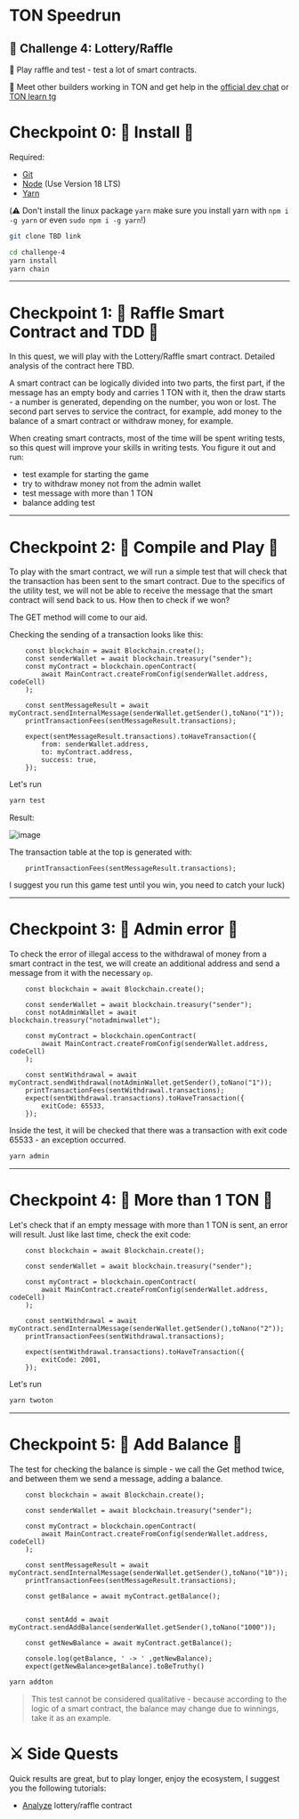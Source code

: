 # TON Speedrun 

## 🚩 Challenge 4: Lottery/Raffle

🌟 Play raffle and test - test a lot of smart contracts. 

💬 Meet other builders working in TON and get help in the [official dev chat](https://t.me/tondev_eng) or [TON learn tg](https://t.me/ton_learn)


# Checkpoint 0:  💈 Install  💈

Required: 
* [Git](https://git-scm.com/downloads)
* [Node](https://nodejs.org/en/download/) (Use Version 18 LTS)
* [Yarn](https://classic.yarnpkg.com/en/docs/install/#mac-stable)

(⚠️ Don't install the linux package `yarn` make sure you install yarn with `npm i -g yarn` or even `sudo npm i -g yarn`!)

```sh
git clone TBD link
```
```sh
cd challenge-4
yarn install
yarn chain
```
---

# Checkpoint 1: 🎲 Raffle Smart Contract and TDD 🎲

In this quest, we will play with the Lottery/Raffle smart contract. Detailed analysis of the contract here TBD.

A smart contract can be logically divided into two parts, the first part, if the message has an empty body and carries 1 TON with it, then the draw starts - a number is generated, depending on the number, you won or lost. The second part serves to service the contract, for example, add money to the balance of a smart contract or withdraw money, for example.

When creating smart contracts, most of the time will be spent writing tests, so this quest will improve your skills in writing tests. You figure it out and run:
- test example for starting the game
- try to withdraw money not from the admin wallet
- test message with more than 1 TON
- balance adding test

---

# Checkpoint 2:  🎺 Compile and Play 🎷

To play with the smart contract, we will run a simple test that will check that the transaction has been sent to the smart contract. Due to the specifics of the utility test, we will not be able to receive the message that the smart contract will send back to us. How then to check if we won?

The GET method will come to our aid.

Checking the sending of a transaction looks like this:

        const blockchain = await Blockchain.create();
        const senderWallet = await blockchain.treasury("sender");
        const myContract = blockchain.openContract(
            await MainContract.createFromConfig(senderWallet.address, codeCell)
        );

        const sentMessageResult = await myContract.sendInternalMessage(senderWallet.getSender(),toNano("1"));
        printTransactionFees(sentMessageResult.transactions);
        
        expect(sentMessageResult.transactions).toHaveTransaction({
            from: senderWallet.address,
            to: myContract.address,
            success: true,
        });

Let's run

```sh
yarn test
```

Result:

![image](https://user-images.githubusercontent.com/18370291/255321037-f2946848-2055-4494-b1b4-6e0aac0856ec.png)

The transaction table at the top is generated with:

        printTransactionFees(sentMessageResult.transactions);
        
I suggest you run this game test until you win, you need to catch your luck)

---

# Checkpoint 3: 🔴  Admin error  🔴

To check the error of illegal access to the withdrawal of money from a smart contract in the test, we will create an additional address and send a message from it with the necessary `op`.

        const blockchain = await Blockchain.create();

        const senderWallet = await blockchain.treasury("sender");
        const notAdminWallet = await blockchain.treasury("notadminwallet");

        const myContract = blockchain.openContract(
            await MainContract.createFromConfig(senderWallet.address, codeCell)
        );

        const sentWithdrawal = await myContract.sendWithdrawal(notAdminWallet.getSender(),toNano("1"));
        printTransactionFees(sentWithdrawal.transactions);
        expect(sentWithdrawal.transactions).toHaveTransaction({
            exitCode: 65533,
        });
        
Inside the test, it will be checked that there was a transaction with exit code 65533 - an exception occurred.

```sh
yarn admin
```

---

# Checkpoint 4: 🔮 More than 1 TON 🔮

Let's check that if an empty message with more than 1 TON is sent, an error will result. Just like last time, check the exit code:

        const blockchain = await Blockchain.create();

        const senderWallet = await blockchain.treasury("sender");

        const myContract = blockchain.openContract(
            await MainContract.createFromConfig(senderWallet.address, codeCell)
        );

        const sentWithdrawal = await myContract.sendInternalMessage(senderWallet.getSender(),toNano("2"));
        printTransactionFees(sentWithdrawal.transactions);
        
        expect(sentWithdrawal.transactions).toHaveTransaction({
            exitCode: 2001,
        });

Let's run

```sh
yarn twoton
```

---

# Checkpoint 5: 🏁 Add Balance 🏁

The test for checking the balance is simple - we call the Get method twice, and between them we send a message, adding a balance.

        const blockchain = await Blockchain.create();

        const senderWallet = await blockchain.treasury("sender");

        const myContract = blockchain.openContract(
            await MainContract.createFromConfig(senderWallet.address, codeCell)
        );

        const sentMessageResult = await myContract.sendInternalMessage(senderWallet.getSender(),toNano("10"));
        printTransactionFees(sentMessageResult.transactions);
        
        const getBalance = await myContract.getBalance();


        const sentAdd = await myContract.sendAddBalance(senderWallet.getSender(),toNano("1000"));

        const getNewBalance = await myContract.getBalance();

        console.log(getBalance, ' -> ' ,getNewBalance);
        expect(getNewBalance>getBalance).toBeTruthy()

```sh
yarn addton
```

> This test cannot be considered qualitative - because according to the logic of a smart contract, the balance may change due to winnings, take it as an example.


# ⚔️ Side Quests

Quick results are great, but to play longer, enjoy the ecosystem, I suggest you the following tutorials:

- [Analyze](https://github.com/romanovichim/TonFunClessons_Eng/blob/main/lessons/bonus/random/random.md) lottery/raffle contract

